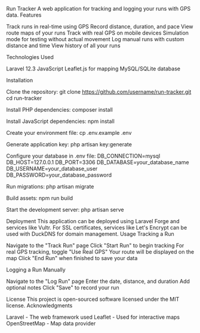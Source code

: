 Run Tracker
A web application for tracking and logging your runs with GPS data.
Features

Track runs in real-time using GPS
Record distance, duration, and pace
View route maps of your runs
Track with real GPS on mobile devices
Simulation mode for testing without actual movement
Log manual runs with custom distance and time
View history of all your runs

Technologies Used

Laravel 12.3
JavaScript
Leaflet.js for mapping
MySQL/SQLite database

Installation

Clone the repository:
git clone https://github.com/username/run-tracker.git
cd run-tracker

Install PHP dependencies:
composer install

Install JavaScript dependencies:
npm install

Create your environment file:
cp .env.example .env

Generate application key:
php artisan key:generate

Configure your database in .env file:
DB_CONNECTION=mysql
DB_HOST=127.0.0.1
DB_PORT=3306
DB_DATABASE=your_database_name
DB_USERNAME=your_database_user
DB_PASSWORD=your_database_password

Run migrations:
php artisan migrate

Build assets:
npm run build

Start the development server:
php artisan serve


Deployment
This application can be deployed using Laravel Forge and services like Vultr. For SSL certificates, services like Let's Encrypt can be used with DuckDNS for domain management.
Usage
Tracking a Run

Navigate to the "Track Run" page
Click "Start Run" to begin tracking
For real GPS tracking, toggle "Use Real GPS"
Your route will be displayed on the map
Click "End Run" when finished to save your data

Logging a Run Manually

Navigate to the "Log Run" page
Enter the date, distance, and duration
Add optional notes
Click "Save" to record your run

License
This project is open-sourced software licensed under the MIT license.
Acknowledgments

Laravel - The web framework used
Leaflet - Used for interactive maps
OpenStreetMap - Map data provider